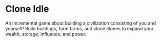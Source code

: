 # Clone Idle

An incremental game about building a civilization consisting of you and yourself! Build buildings, farm farms, and clone clones to expand your wealth, storage, influence, and power.